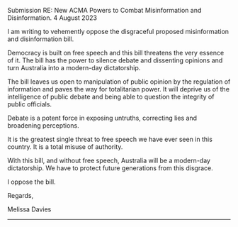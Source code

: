 Submission RE: New ACMA Powers to Combat Misinformation and Disinformation.
4 August 2023

I am writing to vehemently oppose the disgraceful proposed misinformation and disinformation
bill.

Democracy is built on free speech and this bill threatens the very essence of it.  The bill has
the power to silence debate and dissenting opinions and turn Australia into a modern-day
dictatorship.

The bill leaves us open to manipulation of public opinion by the regulation of information and
paves the way for totalitarian power. It will deprive us of the intelligence of public debate
and being able to question the integrity of public officials.

Debate is a potent force in exposing untruths, correcting lies and broadening perceptions.

It is the greatest single threat to free speech we have ever seen in this country. It is a total
misuse of authority.

With this bill, and without free speech, Australia will be a modern-day dictatorship. We have
to protect future generations from this disgrace.

I oppose the bill.

Regards,

Melissa Davies


-----

